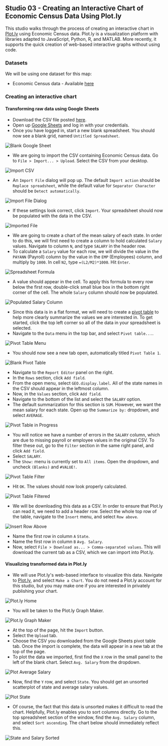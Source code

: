 ## Studio 03 - Creating an Interactive Chart of Economic Census Data Using Plot.ly

This studio walks through the process of creating an interactive chart in [Plot.ly](https://plot.ly/) using Economic Census data. Plot.ly is a visualization platform with libraries adapted to JavaScript, Python, R, and MATLAB. More recently, it supports the quick creation of web-based interactive graphs without using code. 

### Datasets

We will be using one dataset for this map:

* Economic Census data - Available [here](https://github.com/emilyfuhrman/datavis_design/blob/master/2017_Summer/Data/03/economicCensus_2002-2012.csv)

### Creating an interactive chart
#### Transforming raw data using Google Sheets

* Download the CSV file posted [here](https://github.com/emilyfuhrman/datavis_design/blob/master/2017_Summer/Data/03/economicCensus_2002-2012.csv).
* Open up [Google Sheets](https://docs.google.com/spreadsheets) and log in with your credentials.
* Once you have logged in, start a new blank spreadsheet. You should now see a blank grid, named `Untitled Spreadsheet`. 

![Blank Google Sheet](https://github.com/emilyfuhrman/datavis_design/blob/master/2017_Summer/Studios/Images/03/01_Blank_Google_Sheet.png)

* We are going to import the CSV containing Economic Census data. Go to `File > Import... > Upload`. Select the CSV from your desktop.

![Import CSV](https://github.com/emilyfuhrman/datavis_design/blob/master/2017_Summer/Studios/Images/03/02_Import_CSV.png)

* An `Import File` dialog will pop up. The default `Import action` should be `Replace spreadsheet`, while the default value for `Separator Character` should be `Detect automatically`. 

![Import File Dialog](https://github.com/emilyfuhrman/datavis_design/blob/master/2017_Summer/Studios/Images/03/03_Import_File_Dialog.png)

* If these settings look correct, click `Import`. Your spreadsheet should now be populated with the data in the CSV.

![Imported File](https://github.com/emilyfuhrman/datavis_design/blob/master/2017_Summer/Studios/Images/03/04_Imported_File.png)

* We are going to create a chart of the mean salary of each state. In order to do this, we will first need to create a column to hold calculated `Salary` values. Navigate to column `N`, and type `SALARY` in the header row.
* To calculate a `Salary` value for each row, we will divide the value in the `PAYANN` (Payroll) column by the value in the `EMP` (Employees) column, and multiply by `1000`. In cell `N2`, type `=(L2/M2)*1000`. Hit `Enter`.

![Spreadsheet Formula](https://github.com/emilyfuhrman/datavis_design/blob/master/2017_Summer/Studios/Images/03/05_Spreadsheet_Formula.png)

* A value should appear in the cell. To apply this formula to every row below the first row, double-click small blue box in the bottom right corner of the cell. The whole `Salary` column should now be populated.

![Populated Salary Column](https://github.com/emilyfuhrman/datavis_design/blob/master/2017_Summer/Studios/Images/03/06_Populated_Salary_Column.png)

* Since this data is in a flat format, we will need to create a [pivot table](https://en.wikipedia.org/wiki/Pivot_table) to help more clearly summarize the values we are interested in. To get started, click the top left corner so all of the data in your spreadsheet is selected. 
* Navigate to the `Data` menu in the top bar, and select `Pivot table...`.

![Pivot Table Menu](https://github.com/emilyfuhrman/datavis_design/blob/master/2017_Summer/Studios/Images/03/07_Pivot_Table_Menu.png)

* You should now see a new tab open, automatically titled `Pivot Table 1`. 

![Blank Pivot Table](https://github.com/emilyfuhrman/datavis_design/blob/master/2017_Summer/Studios/Images/03/08_Blank_Pivot_Table.png)

* Navigate to the `Report Editor` panel on the right. 
* In the `Rows` section, click `Add field`. 
* From the open menu, select `GEO.display.label`. All of the state names in the CSV should appear in the leftmost column.
* Now, in the `Values` section, click `Add field`. 
* Navigate to the bottom of the list and select the `SALARY` option.
* The default summarization for this section is `SUM`. However, we want the mean salary for each state. Open up the `Summarize by:` dropdown, and select `AVERAGE`. 

![Pivot Table in Progress](https://github.com/emilyfuhrman/datavis_design/blob/master/2017_Summer/Studios/Images/03/09_Pivot_Table_in_Progress.png)

* You will notice we have a number of errors in the `SALARY` column, which are due to missing payroll or employee values in the original CSV. To filter these out, go to the `Filter` section in the same right panel, and click `Add field`. 
* Select `SALARY`.
* The `Show:` menu is currently set to `All items`. Open the dropdown, and uncheck `(Blanks)` and `#VALUE!`. 

![Pivot Table Filter](https://github.com/emilyfuhrman/datavis_design/blob/master/2017_Summer/Studios/Images/03/10_Pivot_Table_Filter.png)

* Hit `OK`. The values should now look properly calculated.

![Pivot Table Filtered](https://github.com/emilyfuhrman/datavis_design/blob/master/2017_Summer/Studios/Images/03/11_Pivot_Table_Filtered.png)

* We will be downloading this data as a CSV. In order to ensure that Plot.ly can read it, we need to add a header row. Select the whole top row of the table, navigate to the `Insert` menu, and select `Row above`.

![Insert Row Above](https://github.com/emilyfuhrman/datavis_design/blob/master/2017_Summer/Studios/Images/03/12_Insert_Row_Above.png)

* Name the first row in column `A` `State`.
* Name the first row in column `B` `Avg. Salary`.
* Now, select `File > Download as... > Comma-separated values`. This will download the current tab as a CSV, which we can import into Plot.ly.

#### Visualizing transformed data in Plot.ly

* We will use Plot.ly's web-based interface to visualize this data. Navigate to [Plot.ly](https://plot.ly/), and select `Make a Chart`. You do not need a Plot.ly account for this studio, but you may make one if you are interested in privately publishing your chart.

![Plot.ly Home](https://github.com/emilyfuhrman/datavis_design/blob/master/2017_Summer/Studios/Images/03/13_Plotly_Home.png)

* You will be taken to the Plot.ly Graph Maker.

![Plot.ly Graph Maker](https://github.com/emilyfuhrman/datavis_design/blob/master/2017_Summer/Studios/Images/03/14_Plotly_Graph_Maker.png)

* At the top of the page, hit the `Import` button. 
* Select the `Upload` tab.
* Choose the CSV you downloaded from the Google Sheets pivot table tab. Once the import is complete, the data will appear in a new tab at the top of the page.
* To plot the data we imported, first find the `X` row in the small panel to the left of the blank chart. Select `Avg. Salary` from the dropdown.

![Plot Average Salary](https://github.com/emilyfuhrman/datavis_design/blob/master/2017_Summer/Studios/Images/03/15_Plot_Average_Salary.png)

* Now, find the `Y` row, and select `State`. You should get an unsorted scatterplot of state and average salary values.

![Plot State](https://github.com/emilyfuhrman/datavis_design/blob/master/2017_Summer/Studios/Images/03/16_Plot_State.png)

* Of course, the fact that this data is unsorted makes it difficult to read the chart. Helpfully, Plot.ly enables you to sort columns directly. Go to the top spreadsheet section of the window, find the `Avg. Salary` column, and select `Sort ascending`. The chart below should immediately reflect this.

![State and Salary Sorted](https://github.com/emilyfuhrman/datavis_design/blob/master/2017_Summer/Studios/Images/03/17_State_Salary_Sorted.png)































